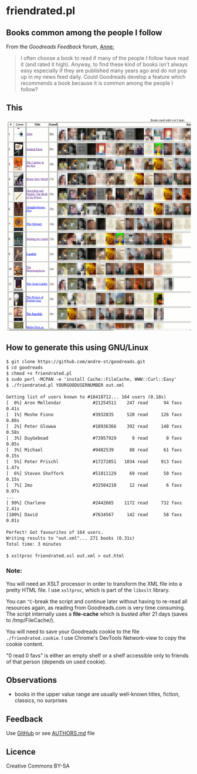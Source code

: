 # friendrated.pl


## Books common among the people I follow

From the _Goodreads Feedback_ forum, [Anne:](https://www.goodreads.com/topic/show/19320371-recommendations)
> I often choose a book to read if many of the people I follow have read it
> (and rated it high). Anyway, to find these kind of books isn't always easy
> especially if they are published many years ago and do not pop up in my news
> feed daily.
> Could Goodreads develop a feature which recommends a book because it is
> common among the people I follow?


## This

![Screenshot](friendrated.png?raw=true "Screenshot")


## How to generate this using GNU/Linux

```
$ git clone https://github.com/andre-st/goodreads.git
$ cd goodreads
$ chmod +x friendrated.pl
$ sudo perl -MCPAN -e 'install Cache::FileCache, WWW::Curl::Easy'
$ ./friendrated.pl YOURGOODUSERNUMBER out.xml

Getting list of users known to #18418712... 164 users (0.18s)
[  0%] Aron Mellendar            #21254511    247 read      94 favs     0.41s
[  1%] Moshe Fiono               #3932835     520 read     126 favs     0.80s
[  2%] Peter Glowwa              #18936366    392 read     148 favs     0.58s
[  3%] DuyGeboad                 #73957929      9 read       0 favs     0.05s
[  3%] Michael                   #9482539      88 read      61 favs     0.15s
[  5%] Peter Prischl             #17272051   1034 read     913 favs     1.47s
[  6%] Steven Shoffork           #51011129     69 read      50 favs     0.15s
[  7%] 2mo                       #32504210     12 read       6 favs     0.07s
...
[ 99%] Charlene                  #2442665    1172 read     732 favs     2.41s
[100%] David                     #7634567     142 read      58 favs     0.01s

Perfect! Got favourites of 164 users.
Writing results to "out.xml"... 271 books (0.31s)
Total time: 3 minutes

$ xsltproc friendrated.xsl out.xml > out.html
```

### Note:

You will need an XSLT processor in order to transform the XML file into a
pretty HTML file.
I use `xsltproc`, which is part of the `libxslt` library.

You can `^C`-break the script and continue later without having to re-read all
resources again, as reading from Goodreads.com is very time consuming. The
script internally uses a **file-cache** which is busted after 21 days
(saves to /tmp/FileCache/).

You will need to save your Goodreads cookie to the file `./friendrated.cookie`.
I use Chrome's DevTools Network-view to copy the cookie content.

"0 read 0 favs" is either an empty shelf or a shelf accessible only to
friends of that person (depends on used cookie).


## Observations

- books in the upper value range are usually well-known titles, fiction, classics, no surprises


## Feedback

Use [GitHub](https://github.com/andre-st/goodreads/issues) or see [AUTHORS.md](AUTHORS.md) file


## Licence

Creative Commons BY-SA
